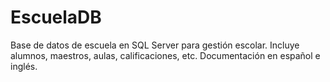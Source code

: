 # EscuelaDB
Base de datos de escuela en SQL Server para gestión escolar. Incluye alumnos, maestros, aulas, calificaciones, etc. Documentación en español e inglés.
